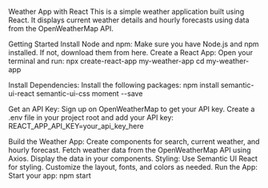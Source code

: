 Weather App with React
This is a simple weather application built using React. It displays current weather details and hourly forecasts using data from the OpenWeatherMap API.

Getting Started
Install Node and npm:
Make sure you have Node.js and npm installed. If not, download them from here.
Create a React App:
Open your terminal and run:
 npx create-react-app my-weather-app
 cd my-weather-app

Install Dependencies:
Install the following packages:
npm install semantic-ui-react semantic-ui-css moment --save

Get an API Key:
Sign up on OpenWeatherMap to get your API key.
Create a .env file in your project root and add your API key:
 REACT_APP_API_KEY=your_api_key_here

Build the Weather App:
Create components for search, current weather, and hourly forecast.
Fetch weather data from the OpenWeatherMap API using Axios.
Display the data in your components.
Styling:
Use Semantic UI React for styling.
Customize the layout, fonts, and colors as needed.
Run the App:
Start your app:
npm start
